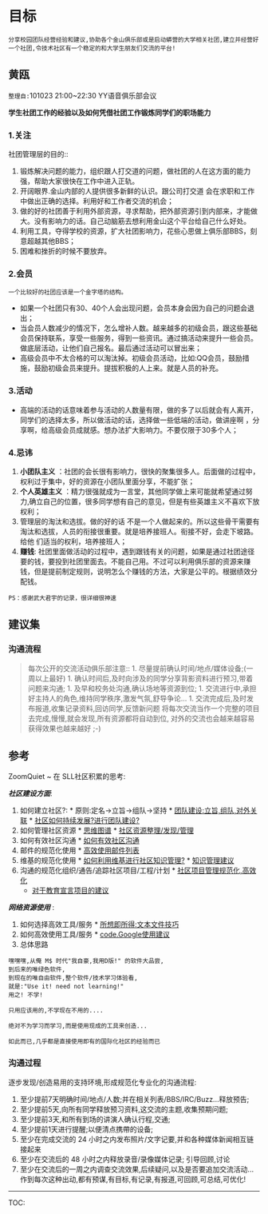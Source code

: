 # 目标 #
`分享校园团队经营经验和建议,协助各个金山俱乐部或是启动蟒营的大学相关社团,建立并经营好一个社团,令技术社区有一个稳定的和大学生朋友们交流的平台!`

## 黄瓯 ##
`整理自:`101023 21:00~22:30 YY语音俱乐部会议

**学生社团工作的经验以及如何凭借社团工作锻炼同学们的职场能力**
### 1.关注 ###
社团管理层的目的::
  1. 锻炼解决问题的能力，组织跟人打交道的问题，做社团的人在这方面的能力强，帮助大家很快在工作中进入正轨。
  1. 开阔眼界.金山内部的人提供很多新鲜的认识。跟公司打交道 会在求职和工作中做出正确的选择。利用好和工作者交流的机会；
  1. 做的好的社团善于利用外部资源，寻求帮助，把外部资源引到内部来，才能做大。没有影响力的话。自己动脑筋去想利用金山这个平台给自己什么好处。
  1. 利用工具，夺得学校的资源，扩大社团影响力，花些心思做上俱乐部BBS，刻意超越其他BBS；
  1. 困难和挫折的时候不要放弃。

### 2.会员 ###
`一个比较好的社团应该是一个金字塔的结构。`

  * 如果一个社团只有30、40个人会出现问题，会员本身会因为自己的问题会退出；
  * 当会员人数减少的情况下，怎么增补人数。越来越多的初级会员，跟这些基础会员保持联系，享受一些服务，得到一些资讯。通过搞活动来提升一些会员。做底层活动，让他们自己报名。最后通过活动可以冒出来；
  * 高级会员中不太合格的可以淘汰掉。初级会员活动，比如:QQ会员，鼓励措施，鼓励初级会员来提升。提拔积极的人上来。就是人员的补充。


### 3.活动 ###
  * 高端的活动的话意味着参与活动的人数量有限，做的多了以后就会有人离开，同学们的选择太多，所以做活动的话，选择做一些低端的活动，做讲座啊 ，分享啊，给高级会员成就感。想办法扩大影响力。不要仅限于30多个人；

### 4.忌讳 ###
  1. **小团队主义** ：社团的会长很有影响力，很快的聚集很多人。后面做的过程中，权利过于集中，好的资源在小团队里面分享，不能扩张；
  1. **个人英雄主义** ：精力很强就成为一言堂，其他同学做上来可能就希望通过努力,确立自己的位置，很多同学想有自己的意见，但是有些英雄主义不喜欢下放权利；
  1. 管理层的淘汰和选拔。做的好的话 不是一个人做起来的。所以这些骨干需要有淘汰和选拔，人员的衔接很重要。就是培养接班人。衔接不好，会走下坡路。给他    们适当的权利，培养接班人；
  1. **赚钱**: 社团里面做活动的过程中，遇到跟钱有关的问题，如果是通过社团途径要的钱，要投到社团里面去。不能自己用。不过可以利用俱乐部的资源来赚钱，但是提前制定规则，说明怎么个赚钱的方法，大家是公平的。根据绩效分配钱。


`PS：感谢武大君宇的记录，很详细很神速`

## 建议集 ##

### 沟通流程 ###
> 每次公开的交流活动俱乐部注意::
    1. 尽量提前确认时间/地点/媒体设备;(一周以上最好)
    1. 确认时间后,及时向涉及的同学分享背影资料进行预习,带着问题来沟通;
    1. 及早和校务处沟通,确认场地等资源到位;
    1. 交流进行中,承担好主持人的角色,维持同学秩序,激发气氛,舒导争论...
    1. 交流完成后,及时发布报道,收集记录资料,回访同学,反馈新问题
将每次交流当作一个完整的项目去完成,慢慢,就会发现,所有资源都将自动到位,
对外的交流也会越来越容易获得效果也越来越好 ;-)

## 参考 ##
ZoomQuiet ~ 在 SLL社区积累的思考:

_**社区建设方面**_:
  1. 如何建立社区?:
    * 原则:定名->立旨->组队->坚持
    * [团队建设:立旨,组队,对外关联](http://code.google.com/p/sociallearnlab/wiki/ZqSayCommunityCreat)
    * [社区如何持续发展?进行团队建设?](http://code.google.com/p/sociallearnlab/wiki/ZqSayCommunityGrown)
  1. 如何管理社区资源
    * [思维图谱](http://code.google.com/p/sociallearnlab/wiki/ZqSayMindMapping)
    * [社区资源整理/发现/管理](http://code.google.com/p/sociallearnlab/wiki/ZqSayCommunityRes)
  1. 如何有效社区沟通
    * [如何有效社区沟通](http://code.google.com/p/sociallearnlab/wiki/ZqSayCommunityCommunicate)
  1. 邮件的规范化使用
    * [高效使用邮件列表](http://code.google.com/p/sociallearnlab/wiki/ZqSayMailingList)
  1. 维基的规范化使用
    * [如何利用维基进行社区知识管理?](http://code.google.com/p/sociallearnlab/wiki/ZqSayCommunityKnowledgeMana)
    * [知识管理建议](http://code.google.com/p/sociallearnlab/wiki/ZqSayKnowledgeManagement)
  1. 沟通的规范化组织/通告/追踪社区项目/工程/计划
    * [社区项目管理规范化,高效化](http://code.google.com/p/sociallearnlab/wiki/ZqSayCommunityItems)
      * [对于教育宣言项目的建议](http://code.google.com/p/sociallearnlab/wiki/ZqSayEduAnn2018)

_**网络资源使用**_ :
  1. 如何选择高效工具/服务
    * [所想即所得:文本文件技巧](http://code.google.com/p/sociallearnlab/wiki/ZqSayWYTIWYG)
  1. 如何高效使用工具/服务
    * [code.Google使用建议](http://code.google.com/p/sociallearnlab/wiki/ZqSayCodeGoogle)
  1. 总体思路

```
嘿嘿嘿,从俺 M$ 时代"我自豪,我用D版!" 的软件大品尝,
到后来的唯绿色软件,
到现在的唯自由软件,整个软件/技术学习体验看,
就是:"Use it! need not learning!"
用之! 不学!

只用应该用的,不学现在不用的....

绝对不为学习而学习,而是使用现成的工具来创造...
```

`如此而已,几乎都是直接使用即有的国际化社区的经验而已`

### 沟通过程 ###

逐步发现/创造易用的支持环境,形成规范化专业化的沟通流程:
  1. 至少提前7天明确时间/地点/人数;并在相关列表/BBS/IRC/Buzz...释放预告;
  1. 至少提前5天,向所有同学释放预习资料,这交流的主题,收集预期问题;
  1. 至少提前3天,和所有到场的讲演人确认行程,交通;
  1. 至少提前1天进行提醒;以便清点携帶的设备;
  1. 至少在完成交流的 24 小时之内发布照片/文字记要,并和各种媒体新闻相互链接起来
  1. 至少在交流后的 48 小时之内释放录音/录像媒体记录; 引导回顾,讨论
  1. 至少在交流后的一周之内调查交流效果,后续疑问,以及是否要追加交流活动...
作到每次这种出动,都有预谋,有目标,有记录,有报道,可回顾,可总结,可优化!



---

TOC: 
